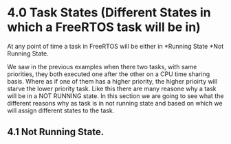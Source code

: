 # 4.0 Task States (Different States in which a FreeRTOS task will be in)

At any point of time a task in FreeRTOS will be either in 
*Running State
*Not Running State.

We saw in the previous examples when there two tasks, with same priorities, they both executed one after the other on a CPU time sharing basis. Where as if one of them has a higher priority, the higher prioirty will starve the lower priority task. Like this there are many reasone why a task will be in a NOT RUNNING state. In this section we are going to see what the different reasons why as task is in not running state and based on which we will assign different states to the task.

## 4.1 Not Running State.
